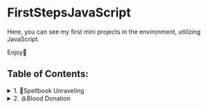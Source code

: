 # FirstStepsJavaScript
Here, you can see my first mini projects in the environment, utilizing JavaScript.

Enjoy🤗
## Table of Contents:

<details>
  <summary>1. 🧙Spellbook Unraveling</summary>
  
 This project is a **string manipulation program** built with JavaScript (ES6).
 
It demonstrates how commands can dynamically modify a text string.  

The program runs in the console and is useful for **educational purposes**, **algorithm practice**, or as a **subcomponent in text-processing applications**.

---

## 🎯 **Features**
- Remove all characters at odd indexes (`RemoveEven`)
- Extract substring by index range (`TakePart!start!end`)
- Reverse a given substring and append it to the end (`Reverse!substring`)
- Error handling if the substring is not found
- Console outputs after every operation
- Final message displaying the concealed spell

---

## 🛠️ **Technologies Used**
- **JavaScript (ES6)** – core logic  
- **Node.js** (optional) – run in terminal  

---
## (Console Example)**

```js
solve([
  "asAsl2adkda2mdaczsa",
  "RemoveEven",
  "TakePart!1!9",
  "Reverse!maz",
  "End"
]);
```
---

## 📷 Preview final result

<img width="355" height="125" alt="image" src="https://github.com/user-attachments/assets/5ad3f723-6cfd-49f9-bdcc-3543470cba46" />
</details>

<details>
<summary>2. 🩸Blood Donation</summary>

  This project is a **responsive blood donor registration application**, built with **HTML5, CSS3, and JavaScript (ES6)**. 
  
  
👉 It was developed as a **home practice exercise in JavaScript**, with the goal of improving skills in DOM manipulation, event handling, and interactive UI building.  

The app allows users to enter their personal details (blood type, age, gender) and manage donor entries through an interactive interface.  
It can be used for **demonstration purposes**, **educational projects**, or as a **starting point for healthcare-related web apps**.  

---

🎯 **Features**
- Clean and structured donor registration form  
- Add donor entries to a **Pending Donor List**  
- Edit previously entered donor information  
- Confirm donors and move them to the **Confirmed List**  
- Clear donors from the confirmed list  
- Client-side validation (prevents empty submissions)  
- Responsive and accessible layout  

---

🛠️ **Technologies Used**
- **HTML5**  
- **CSS3 (Flexbox + media queries)**  
- **Google Fonts (Signika)**  
- **JavaScript (ES6)**  

---

📷 **Preview**

<img width="500" height="877" alt="image" src="https://github.com/user-attachments/assets/0c296c6b-abb7-4e81-be79-e1cd350e8280" />
<img width="500" height="881" alt="image" src="https://github.com/user-attachments/assets/46907958-8614-4e1e-9547-d95352245e0e" />
<img width="500" height="877" alt="image" src="https://github.com/user-attachments/assets/63d653ca-b710-42ad-ae53-03a349e63614" />

</details>



